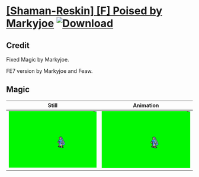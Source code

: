 # [\[Shaman-Reskin\] \[F\] Poised by Markyjoe](./) [![Download](https://img.shields.io/badge/Download--red?style=social&logo=github)](https://minhaskamal.github.io/DownGit/#/home?url=https://github.com/Klokinator/FE-Repo/tree/main/Battle%20Animations%2FMagi%20-%20Dark-Type%2F%5BShaman-Reskin%5D%20%5BF%5D%20Poised%20by%20Markyjoe%2F6.%20Magic%20(Fix))

## Credit

Fixed Magic by Markyjoe.

FE7 version by Markyjoe and Feaw.

## Magic

| Still | Animation |
| :---: | :-------: |
| ![Magic still](./Magic_000.png) | ![Magic animation](./Magic.gif) |
